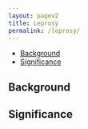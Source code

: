 ```yaml
---
layout: pagev2
title: Leprosy
permalink: /leprosy/
---
```

- [Background](#background)
- [Significance](#significance)

## Background

## Significance
